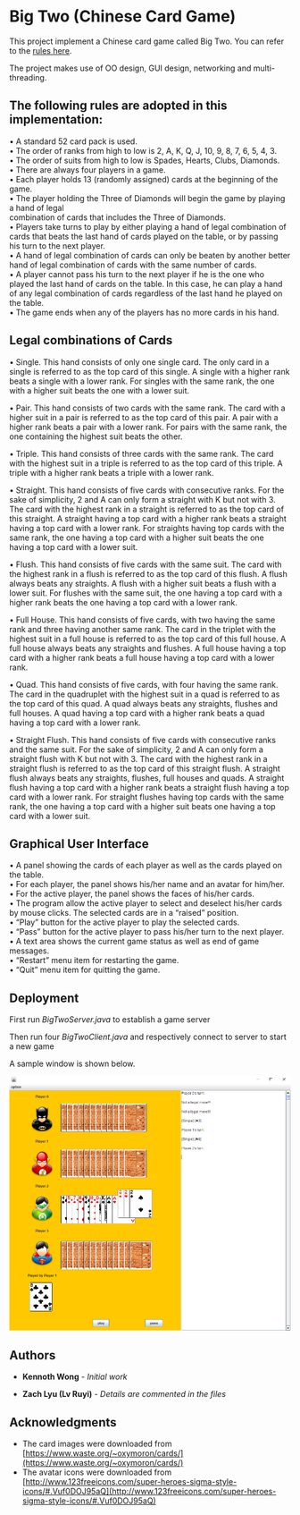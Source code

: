 # Big Two (Chinese Card Game)

This project implement a Chinese card game called Big Two. You can refer to the [rules here](https://www.pagat.com/climbing/bigtwo.html).

The project makes use of OO design, GUI design, networking and multi-threading.

## The following rules are adopted in this implementation:

• A standard 52 card pack is used.  
• The order of ranks from high to low is 2, A, K, Q, J, 10, 9, 8, 7, 6, 5, 4, 3.  
• The order of suits from high to low is Spades, Hearts, Clubs, Diamonds.  
• There are always four players in a game.  
• Each player holds 13 (randomly assigned) cards at the beginning of the game.  
• The player holding the Three of Diamonds will begin the game by playing a hand of legal  
combination of cards that includes the Three of Diamonds.  
• Players take turns to play by either playing a hand of legal combination of cards that
beats the last hand of cards played on the table, or by passing his turn to the next player.  
• A hand of legal combination of cards can only be beaten by another better hand of legal
combination of cards with the same number of cards.  
• A player cannot pass his turn to the next player if he is the one who played the last hand
of cards on the table. In this case, he can play a hand of any legal combination of cards
regardless of the last hand he played on the table.  
• The game ends when any of the players has no more cards in his hand.  

## Legal combinations of Cards

• Single. This hand consists of only one single card. The only card in a single is referred to
as the top card of this single. A single with a higher rank beats a single with a lower rank.
For singles with the same rank, the one with a higher suit beats the one with a lower suit.  

• Pair. This hand consists of two cards with the same rank. The card with a higher suit in a
pair is referred to as the top card of this pair. A pair with a higher rank beats a pair with a
lower rank. For pairs with the same rank, the one containing the highest suit beats the
other.  

• Triple. This hand consists of three cards with the same rank. The card with the highest
suit in a triple is referred to as the top card of this triple. A triple with a higher rank beats
a triple with a lower rank.  

• Straight. This hand consists of five cards with consecutive ranks. For the sake of
simplicity, 2 and A can only form a straight with K but not with 3. The card with the
highest rank in a straight is referred to as the top card of this straight. A straight having a
top card with a higher rank beats a straight having a top card with a lower rank. For
straights having top cards with the same rank, the one having a top card with a higher suit
beats the one having a top card with a lower suit.  

• Flush. This hand consists of five cards with the same suit. The card with the highest rank
in a flush is referred to as the top card of this flush. A flush always beats any straights. A
flush with a higher suit beats a flush with a lower suit. For flushes with the same suit, the
one having a top card with a higher rank beats the one having a top card with a lower
rank.  

• Full House. This hand consists of five cards, with two having the same rank and three
having another same rank. The card in the triplet with the highest suit in a full house is
referred to as the top card of this full house. A full house always beats any straights and
flushes. A full house having a top card with a higher rank beats a full house having a top
card with a lower rank. 

• Quad. This hand consists of five cards, with four having the same rank. The card in the
quadruplet with the highest suit in a quad is referred to as the top card of this quad. A
quad always beats any straights, flushes and full houses. A quad having a top card with a
higher rank beats a quad having a top card with a lower rank.  

• Straight Flush. This hand consists of five cards with consecutive ranks and the same suit.
For the sake of simplicity, 2 and A can only form a straight flush with K but not with 3.
The card with the highest rank in a straight flush is referred to as the top card of this
straight flush. A straight flush always beats any straights, flushes, full houses and quads.
A straight flush having a top card with a higher rank beats a straight flush having a top
card with a lower rank. For straight flushes having top cards with the same rank, the one
having a top card with a higher suit beats one having a top card with a lower suit.  


## Graphical User Interface

• A panel showing the cards of each player as well as the cards played on the table.  
• For each player, the panel shows his/her name and an avatar for him/her.  
• For the active player, the panel shows the faces of his/her cards.  
• The program allow the active player to select and deselect his/her cards by mouse clicks. The
selected cards are in a “raised” position.  
• “Play” button for the active player to play the selected cards.  
• “Pass” button for the active player to pass his/her turn to the next player.  
• A text area shows the current game status as well as end of game messages.  
• “Restart” menu item for restarting the game.  
• “Quit” menu item for quitting the game.  



## Deployment

First run _BigTwoServer.java_ to establish a game server

Then run four _BigTwoClient.java_ and respectively connect to server to start a new game

A sample window is shown below.

![Graphical Interface](https://github.com/bijiuni/big_two/blob/master/sample.PNG)

## Authors

* **Kennoth Wong** - *Initial work*

* **Zach Lyu (Lv Ruyi)** - *Details are commented in the files*

## Acknowledgments

* The card images were downloaded from [https://www.waste.org/~oxymoron/cards/](https://www.waste.org/~oxymoron/cards/)
* The avatar icons were downloaded from [http://www.123freeicons.com/super-heroes-sigma-style-icons/#.Vuf0DOJ95aQ](http://www.123freeicons.com/super-heroes-sigma-style-icons/#.Vuf0DOJ95aQ)
